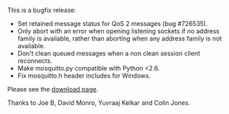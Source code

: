 <!--
.. title: Version 0.9.3 released
.. slug: version-0-9-3-released
.. date: 2011-03-11 17:08:49
.. tags: Releases
.. category:
.. link:
.. description:
.. type: text
-->

This is a bugfix release:

* Set retained message status for QoS 2 messages (bug #726535).
* Only abort with an error when opening listening sockets if no address family is available, rather than aborting when
  any address family is not available.
* Don't clean queued messages when a non clean session client reconnects.
* Make mosquitto.py compatible with Python &lt;2.6.
* Fix mosquitto.h header includes for Windows.

Please see the [download page].

Thanks to Joe B, David Monro, Yuvraaj Kelkar and Colin Jones.

[download page]: /download
